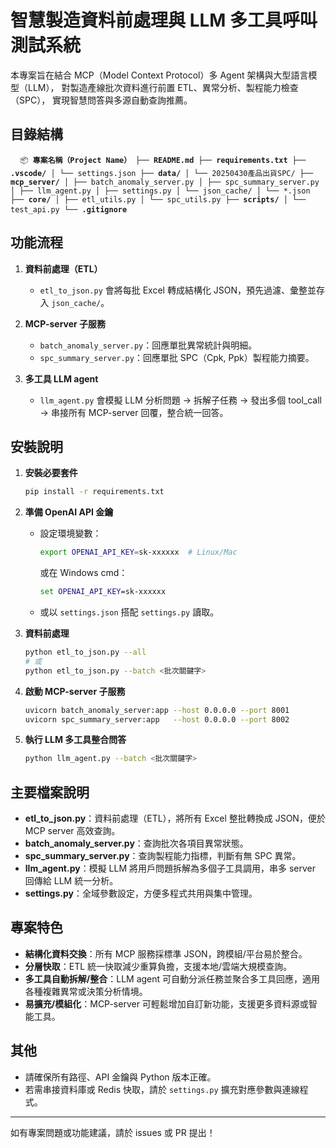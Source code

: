 # 智慧製造資料前處理與 LLM 多工具呼叫測試系統

本專案旨在結合 MCP（Model Context Protocol）多 Agent 架構與大型語言模型（LLM），
對製造產線批次資料進行前置 ETL、異常分析、製程能力檢查（SPC），
實現智慧問答與多源自動查詢推薦。

## 目錄結構
<pre> <code> 📦 <b>專案名稱（Project Name）</b> ├── <b>README.md</b> ├── <b>requirements.txt</b> ├── <b>.vscode/</b> │ └── settings.json ├── <b>data/</b> │ └── 20250430產品出貨SPC/ ├── <b>mcp_server/</b> │ ├── batch_anomaly_server.py │ ├── spc_summary_server.py │ ├── llm_agent.py │ ├── settings.py │ └── json_cache/ │ └── *.json ├── <b>core/</b> │ ├── etl_utils.py │ └── spc_utils.py ├── <b>scripts/</b> │ └── test_api.py └── <b>.gitignore</b> </code> </pre>

## 功能流程

1. **資料前處理（ETL）**
   - `etl_to_json.py` 會將每批 Excel 轉成結構化 JSON，預先過濾、彙整並存入 `json_cache/`。

2. **MCP-server 子服務**
   - `batch_anomaly_server.py`：回應單批異常統計與明細。
   - `spc_summary_server.py`：回應單批 SPC（Cpk, Ppk）製程能力摘要。

3. **多工具 LLM agent**
   - `llm_agent.py` 會模擬 LLM 分析問題 → 拆解子任務 → 發出多個 tool_call → 串接所有 MCP-server 回覆，整合統一回答。

## 安裝說明

1. **安裝必要套件**

    ```bash
    pip install -r requirements.txt
    ```

2. **準備 OpenAI API 金鑰**

    - 設定環境變數：
      ```bash
      export OPENAI_API_KEY=sk-xxxxxx  # Linux/Mac
      ```
      或在 Windows cmd：
      ```cmd
      set OPENAI_API_KEY=sk-xxxxxx
      ```

    - 或以 `settings.json` 搭配 `settings.py` 讀取。

3. **資料前處理**
    ```bash
    python etl_to_json.py --all
    # 或
    python etl_to_json.py --batch <批次關鍵字>
    ```

4. **啟動 MCP-server 子服務**
    ```bash
    uvicorn batch_anomaly_server:app --host 0.0.0.0 --port 8001
    uvicorn spc_summary_server:app   --host 0.0.0.0 --port 8002
    ```

5. **執行 LLM 多工具整合問答**
    ```bash
    python llm_agent.py --batch <批次關鍵字>
    ```

## 主要檔案說明

- **etl_to_json.py**：資料前處理（ETL），將所有 Excel 整批轉換成 JSON，便於 MCP server 高效查詢。
- **batch_anomaly_server.py**：查詢批次各項目異常狀態。
- **spc_summary_server.py**：查詢製程能力指標，判斷有無 SPC 異常。
- **llm_agent.py**：模擬 LLM 將用戶問題拆解為多個子工具調用，串多 server 回傳給 LLM 統一分析。
- **settings.py**：全域參數設定，方便多程式共用與集中管理。

## 專案特色

- **結構化資料交換**：所有 MCP 服務採標準 JSON，跨模組/平台易於整合。
- **分層快取**：ETL 統一快取減少重算負擔，支援本地/雲端大規模查詢。
- **多工具自動拆解/整合**：LLM agent 可自動分派任務並聚合多工具回應，適用各種複雜異常或決策分析情境。
- **易擴充/模組化**：MCP-server 可輕鬆增加自訂新功能，支援更多資料源或智能工具。

## 其他

- 請確保所有路徑、API 金鑰與 Python 版本正確。
- 若需串接資料庫或 Redis 快取，請於 `settings.py` 擴充對應參數與連線程式。

---

如有專案問題或功能建議，請於 issues 或 PR 提出！
